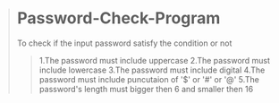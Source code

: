 ># Password-Check-Program
>To check if the input password satisfy the condition or not
>>1.The password must include uppercase
>>2.The password must include lowercase
>>3.The password must include digital
>>4.The password must include puncutaion of '$' or '#' or '@'
>>5.The password's length must bigger then 6 and smaller then 16
